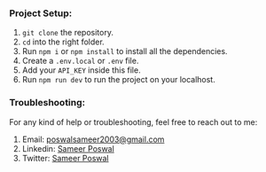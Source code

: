 ### Project Setup:
1. `git clone` the repository.
2. `cd` into the right folder.
3. Run `npm i` or `npm install` to install all the dependencies.
4. Create a `.env.local` or  `.env` file.
5. Add your `API_KEY` inside this file.
6. Run `npm run dev` to run the project on your localhost.

### Troubleshooting:
For any kind of help or troubleshooting, feel free to reach out to me:
1. Email: poswalsameer2003@gmail.com
2. Linkedin: [Sameer Poswal](https://www.linkedin.com/in/sameerposwal/)
3. Twitter: [Sameer Poswal](https://twitter.com/sameerposwal03)
